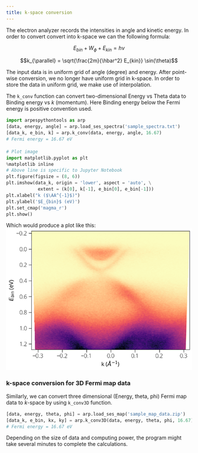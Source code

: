 ```yaml
---
title: k-space conversion
---
```

The electron analyzer records the intensities in angle and kinetic energy. In
order to convert convert into k-space we can the following formula:

$$E_{bin} + W_ϕ + E_{kin} = h\nu$$

$$k_{\parallel} = \sqrt{\frac{2m}{\hbar^2} E_{kin}} \sin(\theta)$$

The input data is in uniform grid of angle (degree) and energy. After point-wise
conversion, we no longer have uniform grid in k-space. In order to store the
data in uniform grid, we make use of interpolation.

The `k_conv` function can convert two-dimensional Energy vs Theta data to
Binding energy vs $k$ (momentum). Here Binding energy below the Fermi energy is
positive convention used.

```python
import arpespythontools as arp
[data, energy, angle] = arp.load_ses_spectra('sample_spectra.txt')
[data_k, e_bin, k] = arp.k_conv(data, energy, angle, 16.67)
# Fermi energy = 16.67 eV

# Plot image
import matplotlib.pyplot as plt
%matplotlib inline
# Above line is specific to Jupyter Notebook
plt.figure(figsize = (8, 6))
plt.imshow(data_k, origin = 'lower', aspect = 'auto', \
            extent = (k[0], k[-1], e_bin[0], e_bin[-1]))
plt.xlabel("k ($\AA^{-1}$)")
plt.ylabel('$E_{bin}$ (eV)')
plt.set_cmap('magma_r')
plt.show()
```
Which would produce a plot like this:
![k-space-image-plot](../static/img/k-space-image-plot.png)

### k-space conversion for 3D Fermi map data
Similarly, we can convert three dimensional (Energy, theta, phi)  Fermi map data
to $k$-space by using `k_conv3D` function.

```python
[data, energy, theta, phi] = arp.load_ses_map('sample_map_data.zip')
[data_k, e_bin, kx, ky] = arp.k_conv3D(data, energy, theta, phi, 16.67)
# Fermi energy = 16.67 eV
```
Depending on the size of data and computing power, the program might take
several minutes to complete the calculations.
